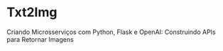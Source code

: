# Txt2Img
Criando Microsserviços com Python, Flask e OpenAI: Construindo APIs para Retornar Imagens
